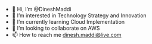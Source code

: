 - 👋 Hi, I’m @DineshMaddi
- 👀 I’m interested in Technology Strategy and Innovation
- 🌱 I’m currently learning Cloud Implementation
- 💞️ I’m looking to collaborate on AWS
- 📫 How to reach me dinesh.maddi@live.com


<!---
DineshMaddi/DineshMaddi is a ✨ special ✨ repository because its `README.md` (this file) appears on your GitHub profile.
You can click the Preview link to take a look at your changes.
--->
